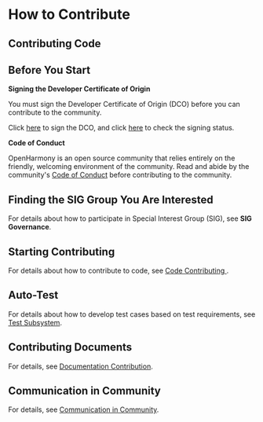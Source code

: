 # How to Contribute<a name="EN-US_TOPIC_0000001055208082"></a>

## Contributing Code<a name="en-us_topic_0000001053868136_section10170447161315"></a>

## Before You Start<a name="en-us_topic_0000001053868136_section2734837154520"></a>

**Signing the Developer Certificate of Origin**

You must sign the Developer Certificate of Origin (DCO) before you can contribute to the community.

Click [here](https://dco.openharmony.io/sign/Z2l0ZWUlMkZvcGVuX2hhcm1vbnk=) to sign the DCO, and click [here](https://dco.openharmony.io/check-sign-status) to check the signing status.

**Code of Conduct**

OpenHarmony is an open source community that relies entirely on the friendly, welcoming environment of the community. Read and abide by the community's  [Code of Conduct](code-of-conduct.md#EN-US_TOPIC_0000001055368056)  before contributing to the community.

## **Finding the SIG Group You Are Interested**

For details about how to participate in Special Interest Group (SIG), see **SIG Governance**.

## Starting Contributing<a name="en-us_topic_0000001053868136_section184321756134618"></a>

For details about how to contribute to code, see  [Code Contributing ](code-contribution.md).

## Auto-Test

For details about how to develop test cases based on test requirements, see [Test Subsystem](../readme/test_subsystem.md).

## Contributing Documents<a name="en-us_topic_0000001053868136_section11234185012131"></a>

For details, see  [Documentation Contribution](documentation-contribution.md).

## Communication in Community<a name="en-us_topic_0000001053868136_section98614457153"></a>

For details, see  [Communication in Community](communication-in-community.md#EN-US_TOPIC_0000001054608107).

